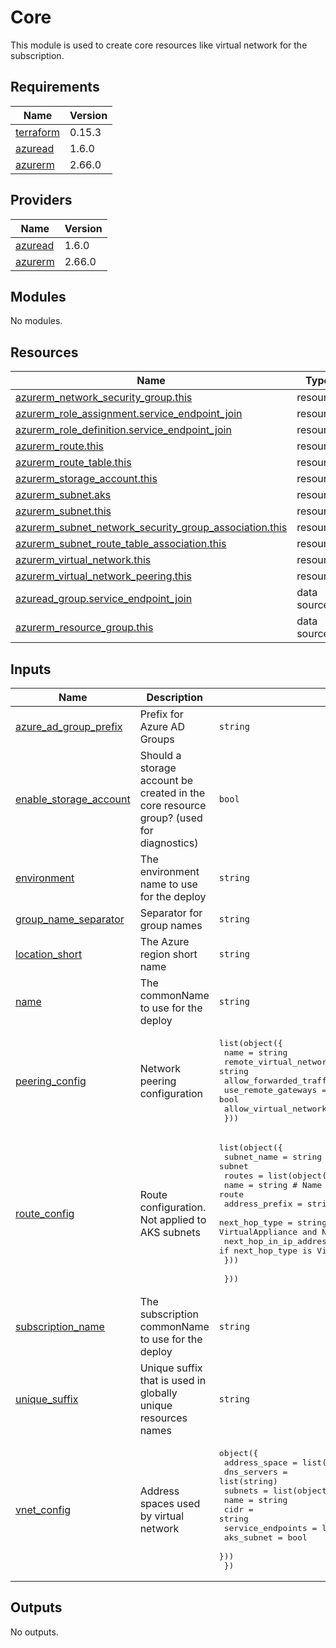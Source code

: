 # Core

This module is used to create core resources like virtual network for the subscription.

## Requirements

| Name | Version |
|------|---------|
| <a name="requirement_terraform"></a> [terraform](#requirement\_terraform) | 0.15.3 |
| <a name="requirement_azuread"></a> [azuread](#requirement\_azuread) | 1.6.0 |
| <a name="requirement_azurerm"></a> [azurerm](#requirement\_azurerm) | 2.66.0 |

## Providers

| Name | Version |
|------|---------|
| <a name="provider_azuread"></a> [azuread](#provider\_azuread) | 1.6.0 |
| <a name="provider_azurerm"></a> [azurerm](#provider\_azurerm) | 2.66.0 |

## Modules

No modules.

## Resources

| Name | Type |
|------|------|
| [azurerm_network_security_group.this](https://registry.terraform.io/providers/hashicorp/azurerm/2.66.0/docs/resources/network_security_group) | resource |
| [azurerm_role_assignment.service_endpoint_join](https://registry.terraform.io/providers/hashicorp/azurerm/2.66.0/docs/resources/role_assignment) | resource |
| [azurerm_role_definition.service_endpoint_join](https://registry.terraform.io/providers/hashicorp/azurerm/2.66.0/docs/resources/role_definition) | resource |
| [azurerm_route.this](https://registry.terraform.io/providers/hashicorp/azurerm/2.66.0/docs/resources/route) | resource |
| [azurerm_route_table.this](https://registry.terraform.io/providers/hashicorp/azurerm/2.66.0/docs/resources/route_table) | resource |
| [azurerm_storage_account.this](https://registry.terraform.io/providers/hashicorp/azurerm/2.66.0/docs/resources/storage_account) | resource |
| [azurerm_subnet.aks](https://registry.terraform.io/providers/hashicorp/azurerm/2.66.0/docs/resources/subnet) | resource |
| [azurerm_subnet.this](https://registry.terraform.io/providers/hashicorp/azurerm/2.66.0/docs/resources/subnet) | resource |
| [azurerm_subnet_network_security_group_association.this](https://registry.terraform.io/providers/hashicorp/azurerm/2.66.0/docs/resources/subnet_network_security_group_association) | resource |
| [azurerm_subnet_route_table_association.this](https://registry.terraform.io/providers/hashicorp/azurerm/2.66.0/docs/resources/subnet_route_table_association) | resource |
| [azurerm_virtual_network.this](https://registry.terraform.io/providers/hashicorp/azurerm/2.66.0/docs/resources/virtual_network) | resource |
| [azurerm_virtual_network_peering.this](https://registry.terraform.io/providers/hashicorp/azurerm/2.66.0/docs/resources/virtual_network_peering) | resource |
| [azuread_group.service_endpoint_join](https://registry.terraform.io/providers/hashicorp/azuread/1.6.0/docs/data-sources/group) | data source |
| [azurerm_resource_group.this](https://registry.terraform.io/providers/hashicorp/azurerm/2.66.0/docs/data-sources/resource_group) | data source |

## Inputs

| Name | Description | Type | Default | Required |
|------|-------------|------|---------|:--------:|
| <a name="input_azure_ad_group_prefix"></a> [azure\_ad\_group\_prefix](#input\_azure\_ad\_group\_prefix) | Prefix for Azure AD Groups | `string` | `"az"` | no |
| <a name="input_enable_storage_account"></a> [enable\_storage\_account](#input\_enable\_storage\_account) | Should a storage account be created in the core resource group? (used for diagnostics) | `bool` | `false` | no |
| <a name="input_environment"></a> [environment](#input\_environment) | The environment name to use for the deploy | `string` | n/a | yes |
| <a name="input_group_name_separator"></a> [group\_name\_separator](#input\_group\_name\_separator) | Separator for group names | `string` | `"-"` | no |
| <a name="input_location_short"></a> [location\_short](#input\_location\_short) | The Azure region short name | `string` | n/a | yes |
| <a name="input_name"></a> [name](#input\_name) | The commonName to use for the deploy | `string` | n/a | yes |
| <a name="input_peering_config"></a> [peering\_config](#input\_peering\_config) | Network peering configuration | <pre>list(object({<br>    name                         = string<br>    remote_virtual_network_id    = string<br>    allow_forwarded_traffic      = bool<br>    use_remote_gateways          = bool<br>    allow_virtual_network_access = bool<br>  }))</pre> | `[]` | no |
| <a name="input_route_config"></a> [route\_config](#input\_route\_config) | Route configuration. Not applied to AKS subnets | <pre>list(object({<br>    subnet_name = string # Short name for the subnet<br>    routes = list(object({<br>      name                   = string # Name of the route<br>      address_prefix         = string # Example: 192.168.0.0/24<br>      next_hop_type          = string # VirtualNetworkGateway, VnetLocal, Internet, VirtualAppliance and None<br>      next_hop_in_ip_address = string # Only set if next_hop_type is VirtualAppliance<br>    }))<br><br>  }))</pre> | `[]` | no |
| <a name="input_subscription_name"></a> [subscription\_name](#input\_subscription\_name) | The subscription commonName to use for the deploy | `string` | n/a | yes |
| <a name="input_unique_suffix"></a> [unique\_suffix](#input\_unique\_suffix) | Unique suffix that is used in globally unique resources names | `string` | `""` | no |
| <a name="input_vnet_config"></a> [vnet\_config](#input\_vnet\_config) | Address spaces used by virtual network | <pre>object({<br>    address_space = list(string)<br>    dns_servers   = list(string)<br>    subnets = list(object({<br>      name              = string<br>      cidr              = string<br>      service_endpoints = list(string)<br>      aks_subnet        = bool<br>    }))<br>  })</pre> | n/a | yes |

## Outputs

No outputs.
